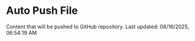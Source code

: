 # Auto Push File

Content that will be pushed to GitHub repository.
Last updated: 08/16/2025, 06:54:19 AM